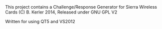 This project contains a Challenge/Response Generator for Sierra Wireless Cards
(C) B. Kerler 2014, Released under GNU GPL V2

Written for using QT5 and VS2012